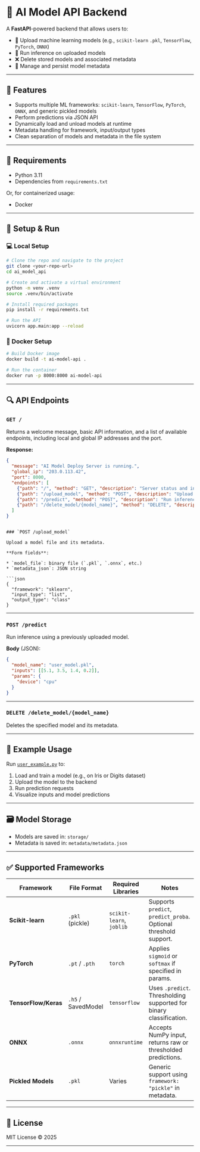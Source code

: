 # 🧠 AI Model API Backend

A **FastAPI**-powered backend that allows users to:

* 🔼 Upload machine learning models (e.g., `scikit-learn` `.pkl`, `TensorFlow`, `PyTorch`, `ONNX`)
* 🤖 Run inference on uploaded models
* ❌ Delete stored models and associated metadata
* 🧾 Manage and persist model metadata

---

## 🚀 Features

* Supports multiple ML frameworks: `scikit-learn`, `TensorFlow`, `PyTorch`, `ONNX`, and generic pickled models
* Perform predictions via JSON API
* Dynamically load and unload models at runtime
* Metadata handling for framework, input/output types
* Clean separation of models and metadata in the file system

---

## 🧰 Requirements

* Python 3.11
* Dependencies from `requirements.txt`

Or, for containerized usage:

* Docker

---

## 🔧 Setup & Run

### 💻 Local Setup

```bash
# Clone the repo and navigate to the project
git clone <your-repo-url>
cd ai_model_api

# Create and activate a virtual environment
python -m venv .venv
source .venv/bin/activate

# Install required packages
pip install -r requirements.txt

# Run the API
uvicorn app.main:app --reload
```

### 🐳 Docker Setup

```bash
# Build Docker image
docker build -t ai-model-api .

# Run the container
docker run -p 8000:8000 ai-model-api
```

---

## 🔍 API Endpoints

### `GET /`

Returns a welcome message, basic API information, and a list of available endpoints, including local and global IP addresses and the port.

**Response:**
```json
{
  "message": "AI Model Deploy Server is running.",
  "global_ip": "203.0.113.42",
  "port": 8000,
  "endpoints": [
    {"path": "/", "method": "GET", "description": "Server status and info"},
    {"path": "/upload_model", "method": "POST", "description": "Upload a new model"},
    {"path": "/predict", "method": "POST", "description": "Run inference on a model"},
    {"path": "/delete_model/{model_name}", "method": "DELETE", "description": "Delete a model"}
  ]
}
```
```

### `POST /upload_model`

Upload a model file and its metadata.

**Form fields**:

* `model_file`: binary file (`.pkl`, `.onnx`, etc.)
* `metadata_json`: JSON string

```json
{
  "framework": "sklearn",
  "input_type": "list",
  "output_type": "class"
}
```

---

### `POST /predict`

Run inference using a previously uploaded model.

**Body** (JSON):

```json
{
  "model_name": "user_model.pkl",
  "inputs": [[5.1, 3.5, 1.4, 0.2]],
  "params": {
    "device": "cpu"
  }
}
```

---

### `DELETE /delete_model/{model_name}`

Deletes the specified model and its metadata.

---

## 🧪 Example Usage

Run [`user_example.py`](./user_example.py) to:

1. Load and train a model (e.g., on Iris or Digits dataset)
2. Upload the model to the backend
3. Run prediction requests
4. Visualize inputs and model predictions

---

## 🗃️ Model Storage

* Models are saved in: `storage/`
* Metadata is saved in: `metadata/metadata.json`

---

## ✅ Supported Frameworks

| Framework            | File Format        | Required Libraries       | Notes                                                              |
| -------------------- | ------------------ | ------------------------ | ------------------------------------------------------------------ |
| **Scikit-learn**     | `.pkl` (pickle)    | `scikit-learn`, `joblib` | Supports `predict`, `predict_proba`. Optional threshold support.   |
| **PyTorch**          | `.pt` / `.pth`     | `torch`                  | Applies `sigmoid` or `softmax` if specified in params.             |
| **TensorFlow/Keras** | `.h5` / SavedModel | `tensorflow`             | Uses `.predict`. Thresholding supported for binary classification. |
| **ONNX**             | `.onnx`            | `onnxruntime`            | Accepts NumPy input, returns raw or thresholded predictions.       |
| **Pickled Models**   | `.pkl`             | Varies                   | Generic support using `framework: "pickle"` in metadata.           |

---

## 📄 License

MIT License © 2025

---
